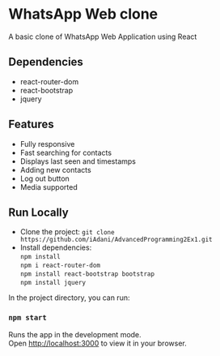 # WhatsApp Web clone
A basic clone of WhatsApp Web Application using React

## Dependencies
* react-router-dom
* react-bootstrap
* jquery

## Features
* Fully responsive
* Fast searching for contacts
* Displays last seen and timestamps
* Adding new contacts
* Log out button
* Media supported

## Run Locally
* Clone the project:
`git clone https://github.com/iAdani/AdvancedProgramming2Ex1.git`
* Install dependencies:  
`npm install`  
`npm i react-router-dom`  
`npm install react-bootstrap bootstrap`  
`npm install jquery`

In the project directory, you can run:

### `npm start`

Runs the app in the development mode.\
Open [http://localhost:3000](http://localhost:3000) to view it in your browser.
